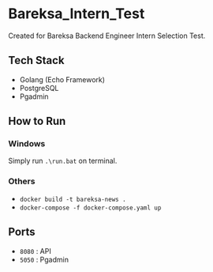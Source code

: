 # Bareksa_Intern_Test

Created for Bareksa Backend Engineer Intern Selection Test.
## Tech Stack
- Golang (Echo Framework)
- PostgreSQL
- Pgadmin
## How to Run
### Windows
Simply run `.\run.bat` on terminal.
### Others
- `docker build -t bareksa-news .`
- `docker-compose -f docker-compose.yaml up`

## Ports
- `8080` : API
- `5050` : Pgadmin
